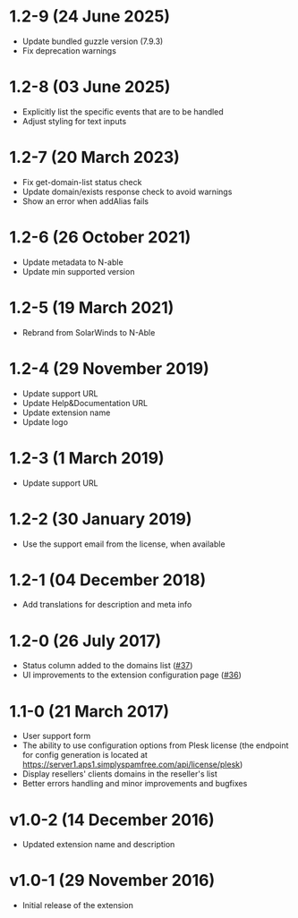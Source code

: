 # 1.2-9 (24 June 2025)

* Update bundled guzzle version (7.9.3)
* Fix deprecation warnings

# 1.2-8 (03 June 2025)

* Explicitly list the specific events that are to be handled
* Adjust styling for text inputs

# 1.2-7 (20 March 2023)

* Fix get-domain-list status check
* Update domain/exists response check to avoid warnings
* Show an error when addAlias fails

# 1.2-6 (26 October 2021)

* Update metadata to N-able
* Update min supported version

# 1.2-5 (19 March 2021)

* Rebrand from SolarWinds to N-Able

# 1.2-4 (29 November 2019)

* Update support URL
* Update Help&Documentation URL
* Update extension name
* Update logo

# 1.2-3 (1 March 2019)

* Update support URL

# 1.2-2 (30 January 2019)

* Use the support email from the license, when available

# 1.2-1 (04 December 2018)

* Add translations for description and meta info

# 1.2-0 (26 July 2017)

* Status column added to the domains list ([#37](https://github.com/SpamExperts/plesk-extension/issues/37))
* UI improvements to the extension configuration page ([#36](https://github.com/SpamExperts/plesk-extension/issues/36))

# 1.1-0 (21 March 2017)

* User support form
* The ability to use configuration options from Plesk license (the endpoint for config generation is located at https://server1.aps1.simplyspamfree.com/api/license/plesk)
* Display resellers' clients domains in the reseller's list
* Better errors handling and minor improvements and bugfixes

# v1.0-2 (14 December 2016)

* Updated extension name and description

# v1.0-1 (29 November 2016)

* Initial release of the extension
